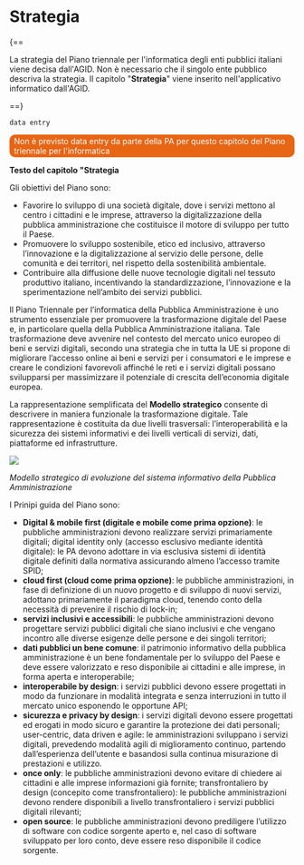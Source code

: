 # Strategia

{==

La strategia del Piano triennale per l'informatica degli enti pubblici italiani viene decisa dall'AGID. 
Non è necessario che il singolo ente pubblico descriva la strategia. Il capitolo "**Strategia**" viene inserito nell'applicativo informatico dall'AGID.

==}

<code>data entry</code>

<p><span style="background-color: #e86514; color: #ffffff; display: inline-block; padding: 3px 8px; border-radius: 10px;">Non è previsto data entry da parte della PA per questo capitolo del Piano triennale per l'informatica</span> </p>

**Testo del capitolo "Strategia**

Gli obiettivi del Piano sono:
- Favorire lo sviluppo di una società digitale, dove i servizi mettono al centro i cittadini e le imprese, attraverso la digitalizzazione della pubblica amministrazione che costituisce il motore di sviluppo per tutto il Paese. 
- Promuovere lo sviluppo sostenibile, etico ed inclusivo, attraverso l’innovazione e la digitalizzazione al servizio delle persone, delle comunità e dei territori, nel rispetto della sostenibilità ambientale. 
- Contribuire alla diffusione delle nuove tecnologie digitali nel tessuto produttivo italiano, incentivando la standardizzazione, l’innovazione e la sperimentazione nell’ambito dei servizi pubblici.

Il Piano Triennale per l’informatica della Pubblica Amministrazione è uno strumento essenziale per promuovere la trasformazione digitale del Paese e, in particolare quella della Pubblica Amministrazione italiana. Tale trasformazione deve avvenire nel contesto del mercato unico europeo di beni e servizi digitali, secondo una strategia che in tutta la UE si propone di migliorare l’accesso online ai beni e servizi per i consumatori e le imprese e creare le condizioni favorevoli affinché le reti e i servizi digitali possano svilupparsi per massimizzare il potenziale di crescita dell’economia digitale europea.

La rappresentazione semplificata del **Modello strategico** consente di descrivere in maniera funzionale la trasformazione digitale. Tale rappresentazione è costituita da due livelli trasversali: l’interoperabilità e la sicurezza dei sistemi informativi e dei livelli verticali di servizi, dati, piattaforme ed infrastrutture.

![](https://docs.italia.it/italia/piano-triennale-ict/pianotriennale-ict-doc/it/2020-2022/_images/modello_strategico.jpg)

_Modello strategico di evoluzione del sistema informativo della Pubblica Amministrazione_

I Prinipi guida del Piano sono:

- **Digital & mobile first (digitale e mobile come prima opzione)**: le pubbliche amministrazioni devono realizzare servizi primariamente digitali;
digital identity only (accesso esclusivo mediante identità digitale): le PA devono adottare in via esclusiva sistemi di identità digitale definiti dalla normativa assicurando almeno l’accesso tramite SPID; 
- **cloud first (cloud come prima opzione)**: le pubbliche amministrazioni, in fase di definizione di un nuovo progetto e di sviluppo di nuovi servizi, adottano primariamente il paradigma cloud, tenendo conto della necessità di prevenire il rischio di lock-in; 
- **servizi inclusivi e accessibili**: le pubbliche amministrazioni devono progettare servizi pubblici digitali che siano inclusivi e che vengano incontro alle diverse esigenze delle persone e dei singoli territori; 
- **dati pubblici un bene comune**: il patrimonio informativo della pubblica amministrazione è un bene fondamentale per lo sviluppo del Paese e deve essere valorizzato e reso disponibile ai cittadini e alle imprese, in forma aperta e interoperabile; 
- **interoperabile by design**: i servizi pubblici devono essere progettati in modo da funzionare in modalità integrata e senza interruzioni in tutto il mercato unico esponendo le opportune API; 
- **sicurezza e privacy by design**: i servizi digitali devono essere progettati ed erogati in modo sicuro e garantire la protezione dei dati personali;
user-centric, data driven e agile: le amministrazioni sviluppano i servizi digitali, prevedendo modalità agili di miglioramento continuo, partendo dall’esperienza dell’utente e basandosi sulla continua misurazione di prestazioni e utilizzo. 
- **once only**: le pubbliche amministrazioni devono evitare di chiedere ai cittadini e alle imprese informazioni già fornite;
transfrontaliero by design (concepito come transfrontaliero): le pubbliche amministrazioni devono rendere disponibili a livello transfrontaliero i servizi pubblici digitali rilevanti; 
- **open source**: le pubbliche amministrazioni devono prediligere l’utilizzo di software con codice sorgente aperto e, nel caso di software sviluppato per loro conto, deve essere reso disponibile il codice sorgente.


